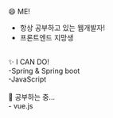 😄 ME!<br>
- 항상 공부하고 있는 웹개발자! <br>
- 프론트엔드 지망생
<br>
✨ I CAN DO!<br>
-Spring & Spring boot<br>
-JavaScript<br>
<br>
🌱 공부하는 중...<br>
- vue.js 
<br>



<!--
**dahye1013/dahye1013** is a ✨ _special_ ✨ repository because its `README.md` (this file) appears on your GitHub profile.

Here are some ideas to get you started:

- 🔭 I’m currently working on ...
- 🌱 I’m currently learning ...
- 👯 I’m looking to collaborate on ...
- 🤔 I’m looking for help with ...
- 💬 Ask me about ...
- 📫 How to reach me: ...
- 😄 Pronouns: ...
- ⚡ Fun fact: ...
✨⚡
-->
